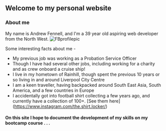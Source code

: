 ## Welcome to my personal website
### About me
My name is Andrew Fennell, and I'm a 39 year old aspiring web developer from the North West.
![FBprofilepic](https://github.com/fennand/reading-notes/assets/99410959/bc0a2648-a157-4829-bb36-1154d4b4a525)

Some interesting facts about me -
- My previous job was working as a Probation Service Officer
- Though I have had several other jobs, including working for a charity and as crew onboard a cruise ship!
- I live in my hometown of Rainhill, though spent the previous 10 years or so living in and around Liverpool City Centre
- I am a keen traveller, having backpacked around South East Asia, South America, and a few countries in Europe
- I accidentally got into football shirt collecting a few years ago, and currently have a collection of 100+. [See them here] (https://www.instagram.com/the.shirt.locker/)

#### On this site I hope to document the development of my skills on my bootcamp course . . . 

